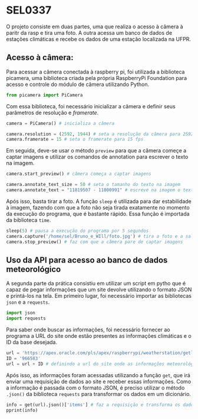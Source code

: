 # SEL0337

O projeto consiste em duas partes, uma que realiza o acesso à câmera à paritr da rasp e tira uma foto. A outra acessa um banco de dados de estações climáticas e recebe os dados de uma estação localizada na UFPR.

## Acesso à câmera:

Para acessar a câmera conectada à raspberry pi, foi utilizada a biblioteca picamera, uma biblioteca criada pela própria RaspberryPi Foundation para acesso e controle do módulo de câmera utilizando Python.
```Python
from picamera import PiCamera
```

Com essa biblioteca, foi necessário inicializar a câmera e definir seus parâmetros de resolução e _framerate_.

```Python
camera = PiCamera() # inicializa a câmera

camera.resolution = (2592, 1944) # seta a resolução da câmera para 2592x1944
camera.framerate = 15 # seta o framerate para 15 fps
```

Em seguida, deve-se usar o método `preview` para que a câmera começe a captar imagens e utilizar os comandos de annotation para escrever o texto na imagem.

```Python
camera.start_preview() # câmera começa a captar imagens

camera.annotate_text_size = 50 # seta o tamanho do texto na imagem
camera.annotate_text = "11819507 - 11800991" # escreve na imagem o texto entre aspas
```

Após isso, basta tirar a foto. A função `sleep` é utilizada para dar estabilidade à imagem, fazendo com que a foto não seja tirada exatamente no momento da execução do programa, que é bastante rápido. Essa função é importada da biblioteca `time`.

```Python
sleep(5) # pausa a execução do programa por 5 segundos
camera.capture('/home/sel/Bruno_e_WIll/foto.jpg') # tira a foto e a salva na pasta desejada
camera.stop_preview() # faz com que a câmera pare de captar imagens
```


## Uso da API para acesso ao banco de dados meteorológico

A segunda parte da prática consistiu em utilizar um script em pytho que é capaz de pegar informações que um site devolve utilizando o formato JSON e printá-los na tela. Em primeiro lugar, foi  necessário importar as bibliotecas `json` e a `requests`.

```Python
import json
import requests
```

Para saber onde buscar as informações, foi necessário fornecer ao programa a URL do site onde estão presentes as informações climáticas e o ID da base desejada.

```Python
url = 'https://apex.oracle.com/pls/apex/raspberrypi/weatherstation/getlatestmeasurements/'
ID = '966583'
url = url + ID # definindo a url do site onde as informações meteorológicas da base desejada estão
```

Após isso, as informações foram acessadas utilizando a função `get`, que irá enviar uma requisição de dados ao site e receber essas informações. Como a informação é passada com o formato JSON, é preciso utilizar o método `.json()` da biblioteca `requests` para transformar os dados em um dicionário.

```Python
info = get(url).json()['items'] # faz a requisição e transforma os dados recebidos em um dicionário, pegando apenas a coluna 'items'
pprint(info)
```
